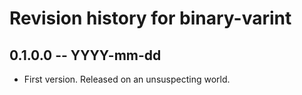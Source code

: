 # Revision history for binary-varint

## 0.1.0.0 -- YYYY-mm-dd

* First version. Released on an unsuspecting world.
